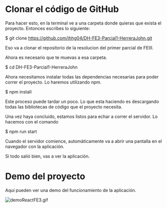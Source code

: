 # Clonar el código de GitHub

Para hacer esto, en la terminal ve a una carpeta donde quieras que exista el proyecto. Entonces escribes lo siguiente:

$ git clone https://github.com/jhhg04/DH-FE3-Parcial1-HerreraJohn.git

Eso va a clonar el repositorio de la resolucion del primer parcial de FEIII.

Ahora es necesario que te muevas a esa carpeta.

$ cd DH-FE3-Parcial1-HerreraJohn

Ahora necesitamos instalar todas las dependencias necesarias para poder correr el proyecto. Lo haremos utilizando npm.

$ npm install

Este proceso puede tardar un poco. Lo que esta haciendo es descargando todas las bibliotecas de código que el proyecto necesita.

Una vez haya concluido, estamos listos para echar a correr el servidor. Lo hacemos con el comando

$ npm run start

Cuando el servidor comience, automáticamente va a abrir una pantalla en el navegador con la aplicación.

Si todo salió bien, vas a ver la aplicación.

# Demo del proyecto

Aquí pueden ver una demo del funcionamiento de la aplicación.

![demoReactFE3.gif](https://raw.githubusercontent.com/Frontend-III/entregable-frontend-3-junio22/main/demoReactFE3.gif)
